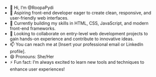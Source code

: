 - 👋 Hi, I’m @RoopaPydi
- 👀 Aspiring front-end developer eager to create clean, responsive, and user-friendly web interfaces.
- 🌱 Currently building my skills in HTML, CSS, JavaScript, and modern front-end frameworks.
- 💞️ Looking to collaborate on entry-level web development projects to gain hands-on experience and contribute to innovative ideas.
- 📫 You can reach me at [Insert your professional email or LinkedIn profile].
- 😄 Pronouns: She/Her
- ⚡ Fun fact: I’m always excited to learn new tools and techniques to enhance user experiences!

<!---
RoopaPydi/RoopaPydi is a ✨ special ✨ repository because its `README.md` (this file) appears on your GitHub profile.
You can click the Preview link to take a look at your changes.
--->
